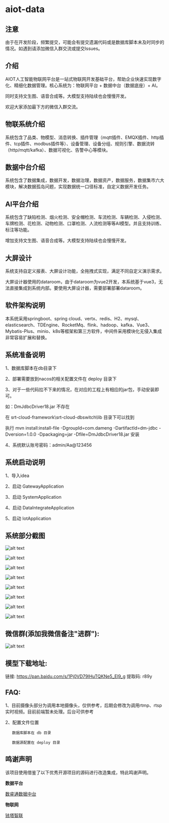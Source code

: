 # aiot-data

## 注意
由于在开发阶段，频繁提交，可能会有提交遗漏代码或是数据库脚本未及时同步的情况。如遇到请添加微信入群交流或提交Issues。

## 介绍
AIOT人工智能物联网平台是一站式物联网开发基础平台，帮助企业快速实现数字化、精细化数据管理。核心系统为：物联网平台 + 数据中台（数据底座）+ AI。

同时支持文生图、语音合成等。大模型支持陆续也会慢慢开发。

欢迎大家添加最下方的微信入群交流。

## 物联系统介绍
  系统包含了品类、物模型、消息转换、插件管理（mqtt插件、EMQX插件、http插件、tcp插件、modbus插件等）、设备管理、设备分组、规则引擎、数据流转（http/mqtt/kafka）、数据可视化、告警中心等模块。

## 数据中台介绍
  系统包含了数据集成，数据开发，数据治理，数据资产，数据服务，数据集市六大模块，解决数据孤岛问题，实现数据统一口径标准，自定义数据开发任务。

## AI平台介绍
  系统包含了缺陷检测、烟火检测、安全帽检测、车流检测、车辆检测、入侵检测、车牌检测、花检测、动物检测、口罩检测、人流检测等等AI模型。并且支持训练、标注等功能。

  增加支持文生图、语音合成等。大模型支持陆续也会慢慢开发。
  

## 大屏设计
  系统支持自定义报表、大屏设计功能，全拖拽式实现，满足不同自定义演示需求。

大屏设计器使用的dataroom，由于dataroom为vue2开发，本系统基于vue3，无法直接集成到系统内部。要使用大屏设计器，需要部署部署dataroom。

## 软件架构说明
  本系统采用springboot、spring cloud、vertx、redis、H2、mysql、elasticsearch、TDEngine、RocketMq、flink、hadoop、kafka、Vue3、Mybatis-Plus、minio、k8s等框架和第三方软件，中间件采用模块化无侵入集成非常容易扩展和替换。


## 系统准备说明
1、数据库脚本在db目录下

2、部署需要放到nacos的相关配置文件在 deploy 目录下

3、对于一些代码拉不下来的情况，在对应的工程上有相应的jar包，手动安装即可。

如：DmJdbcDriver18.jar 不存在

在 srt-cloud-framework\srt-cloud-dbswitch\lib 目录下可以找到

执行 mvn install:install-file -DgroupId=com.dameng -DartifactId=dm-jdbc -Dversion=1.0.0 -Dpackaging=jar -Dfile=DmJdbcDriver18.jar 安装

4、系统默认账号密码：admin/Aa@123456


## 系统启动说明
1、导入idea

2、启动 GatewayApplication

3、启动 SystemApplication

4、启动 DataIntegrateApplication

5、启动 IotApplication


## 系统部分截图
![alt text](https://gitee.com/wangmingf83/aiot-data/raw/master/images/iot1.jpg)

![alt text](https://gitee.com/wangmingf83/aiot-data/raw/master/images/iot2.jpg)

![alt text](https://gitee.com/wangmingf83/aiot-data/raw/master/images/data1.jpg)

![alt text](https://gitee.com/wangmingf83/aiot-data/raw/master/images/data2.jpg)

![alt text](https://gitee.com/wangmingf83/aiot-data/raw/master/images/AI1.jpg)

![alt text](https://gitee.com/wangmingf83/aiot-data/raw/master/images/ai93227.jpg)

![alt text](https://gitee.com/wangmingf83/aiot-data/raw/master/images/screen1.jpg)

![alt text](https://gitee.com/wangmingf83/aiot-data/raw/master/images/screen2.jpg)


## 微信群(添加我微信备注"进群"):
![alt text](https://gitee.com/wangmingf83/aiot-data/raw/master/20240325121359.png)


## 模型下载地址:
链接: https://pan.baidu.com/s/1Pj0VD79lHuTQKNe5_El9_g 提取码: r89y


## FAQ:
1、目前摄像头部分为调用本地摄像头，仅供参考，后期会修改为调用rtmp、rtsp实时视频。目前前端暂未处理。后台可供参考

2、配置文件位置

       数据库脚本在 db 目录

       数据源配置在 deploy 目录


## 鸣谢声明

该项目使用借鉴了以下优秀开源项目的源码进行改造集成，特此鸣谢声明。

**数据平台**

[数睿通数据中台](https://gitee.com/zrxjava/srt-data-center)

**物联网**

[铱塔智联](https://gitee.com/open-iita/iotkit-parent)

